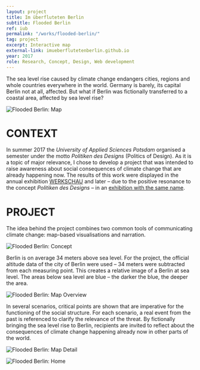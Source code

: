 ```yaml
---
layout: project
title: Im überfluteten Berlin
subtitle: Flooded Berlin
ref: iub
permalink: "/works/flooded-berlin/"
tag: project
excerpt: Interactive map
external-link: imueberflutetenberlin.github.io
year: 2017
role: Research, Concept, Design, Web development
---
```


The sea level rise caused by climate change endangers cities, regions and whole countries everywhere in the world. Germany is barely, its capital Berlin not at all, affected. But what if Berlin was fictionally transferred to a coastal area, affected by sea level rise?

![Flooded Berlin: Map]({{site.baseurl}}/img/iub_map_01.png)

# CONTEXT
In summer 2017 the _University of Applied Sciences Potsdam_ organised a semester under the motto _Politiken des Designs_ (Politics of Design). As it is a topic of major relevance, I chose to develop a project that was intended to raise awareness about social consequences of climate change that are already happening now. The results of this work were displayed in the annual exhibition [WERKSCHAU](https://fhp-werkschau.de/) and later – due to the positive resonance to the concept _Politiken des Designs_ – in an  [exhibition with the same name](https://politikendesdesigns.de/).

# PROJECT
The idea behind the project combines two common tools of communicating climate change: map-based visualisations and narration.

![Flooded Berlin: Concept]({{site.baseurl}}/img/iub_flood.png)

Berlin is on average 34 meters above sea level. For the project, the official altitude data of the city of Berlin were used – 34 meters were subtracted from each measuring point. This creates a relative image of a Berlin at sea level. The areas below sea level are blue – the darker the blue, the deeper the area.

![Flooded Berlin: Map Overview]({{site.baseurl}}/img/iub_map_03.png)

In several scenarios, critical points are shown that are imperative for the functioning of the social structure. For each scenario, a real event from the past is referenced to clarify the relevance of the threat. By fictionally bringing the sea level rise to Berlin, recipients are invited to reflect about the consequences of climate change happening already now in other parts of the world.

![Flooded Berlin: Map Detail]({{site.baseurl}}/img/iub_map_02.png)

![Flooded Berlin: Home]({{site.baseurl}}/img/iub_home.png)
